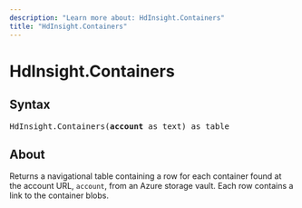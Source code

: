 ```yaml
---
description: "Learn more about: HdInsight.Containers"
title: "HdInsight.Containers"
---
```

# HdInsight.Containers

## Syntax

<pre>
HdInsight.Containers(<b>account</b> as text) as table
</pre>

## About

Returns a navigational table containing a row for each container found at the account URL, `account`, from an Azure storage vault. Each row contains a link to the container blobs.
